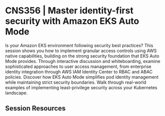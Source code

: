 # CNS356 | Master identity-first security with Amazon EKS Auto Mode 

Is your Amazon EKS environment following security best practices? This session shows you how to implement granular access controls using AWS native capabilities, building on the strong security foundation that EKS Auto Mode provides. Through interactive discussion and whiteboarding, examine sophisticated approaches to user access management, from enterprise identity integration through AWS IAM Identity Center to RBAC and ABAC policies. Discover how EKS Auto Mode simplifies pod identity management while maintaining strict security boundaries. Walk through real-world examples of implementing least-privilege security across your Kubernetes landscape.

## Session Resources 

